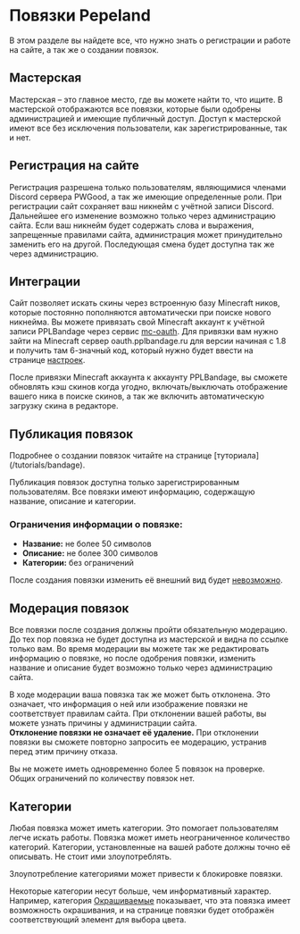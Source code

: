 # Повязки Pepeland
В этом разделе вы найдете все, что нужно знать о регистрации и работе на сайте, а так же о создании повязок.

## Мастерская
Мастерская – это главное место, где вы можете найти то, что ищите. В мастерской отображаются все повязки, которые были одобрены администрацией и имеющие публичный доступ. Доступ к мастерской имеют все без исключения пользователи, как зарегистрированные, так и нет.

## Регистрация на сайте
Регистрация разрешена только пользователям, являющимися членами Discord сервера PWGood, а так же имеющие определенные <RolesPopup>роли</RolesPopup>. При регистрации сайт сохраняет ваш никнейм с учётной записи Discord. Дальнейшее его изменение возможно только через администрацию сайта.
<Note>
Если ваш никнейм будет содержать слова и выражения, запрещенные правилами сайта, администрация может принудительно заменить его на другой. Последующая смена будет доступна так же через администрацию.
</Note>

## Интеграции
Сайт позволяет искать скины через встроенную базу Minecraft ников, которые постоянно пополняются автоматически при поиске нового никнейма. Вы можете привязать свой Minecraft аккаунт к учётной записи PPLBandage через сервис [<Accent>mc-oauth</Accent>](https://mc-oauth.andcool.ru). Для привязки вам нужно зайти на Minecraft сервер oauth.pplbandage.ru для версии начиная с 1.8 и получить там 6-значный код, который нужно будет ввести на странице [<Accent>настроек</Accent>](https://pplbandage.ru/me/settings).  

После привязки Minecraft аккаунта к аккаунту PPLBandage, вы сможете обновлять кэш скинов когда угодно, включать/выключать отображение вашего ника в поиске скинов, а так же включить автоматическую загрузку скина в редакторе.

## Публикация повязок
<Tip>
Подробнее о создании повязок читайте на странице [<Accent>туториала</Accent>](/tutorials/bandage).
</Tip>

Публикация повязок доступна только зарегистрированным пользователям.
Все повязки имеют информацию, содержащую название, описание и категории.

### Ограничения информации о повязке:
- **Название:** не более 50 символов
- **Описание:** не более 300 символов
- **Категории:** без ограничений

<Note>
После создания повязки изменить её внешний вид будет <u>невозможно</u>.
</Note>

## Модерация повязок
Все повязки после создания должны пройти обязательную модерацию. До тех пор повязка не будет доступна из мастерской и видна по ссылке только вам. Во время модерации вы можете так же редактировать информацию о повязке, но после одобрения повязки, изменить название и описание будет возможно только через администрацию сайта.  

В ходе модерации ваша повязка так же может быть отклонена. Это означает, что информация о ней или изображение повязки не соответствует правилам сайта. При отклонении вашей работы, вы можете узнать причины у администрации сайта.  
**Отклонение повязки не означает её удаление.** При отклонении повязки вы сможете повторно запросить ее модерацию, устранив перед этим причину отказа.

<Note>
Вы не можете иметь одновременно более 5 повязок на проверке. Общих ограничений по количеству повязок нет.
</Note>

## Категории
Любая повязка может иметь категории. Это помогает пользователям легче искать работы. Повязка может иметь неограниченное количество категорий. Категории, установленные на вашей работе должны точно её описывать. Не стоит ими злоупотреблять.

<Warn>
Злоупотребление категориями может привести к блокировке повязки.
</Warn>

Некоторые категории несут больше, чем информативный характер. Например, категория [<Accent>Окрашиваемые</Accent>](/workshop/create#colorable) показывает, что эта повязка имеет возможность окрашивания, и на странице повязки будет отображён соответствующий элемент для выбора цвета.